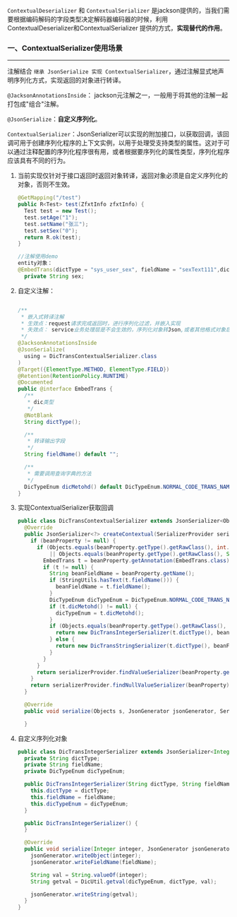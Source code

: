 `ContextualDeserializer` 和 `ContextualSerializer` 是jackson提供的，当我们需要根据编码解码的字段类型决定解码器编码器的时候，利用ContextualDeserializer和ContextualSerializer 提供的方式，**实现替代的作用**。



### 一、ContextualSerializer使用场景

---

注解结合 `继承 JsonSerialize 实现 ContextualSerializer`，通过注解显式地声明序列化方式，实现返回的对象进行转译。

`@JacksonAnnotationsInside`： jackson元注解之一，一般用于将其他的注解一起打包成"组合"注解。

`@JsonSerialize`：**自定义序列化**。

`ContextualSerializer`：JsonSerializer可以实现的附加接口，以获取回调，该回调可用于创建序列化程序的上下文实例，以用于处理受支持类型的属性。这对于可以通过注释配置的序列化程序很有用，或者根据要序列化的属性类型，序列化程序应该具有不同的行为。

1. 当前实现仅针对于接口返回时返回对象转译，返回对象必须是自定义序列化的对象，否则不生效。

   ```java
   @GetMapping("/test")
   public R<Test> test(ZfxtInfo zfxtInfo) {
     Test test = new Test();
     test.setAge("1");
     test.setName("张三");
     test.setSex("0");
     return R.ok(test);
   }	
   
   //注解使用demo
   entity对象：
   @EmbedTrans(dictType = "sys_user_sex", fieldName = "sexText111",dicMetohd = DicTypeEnum.NORMAL_CODE_TRANS_NAME)
     private String sex;
   ```

2. 自定义注解：

   ```java
   
   /**
    * 嵌入式转译注解
    * 生效点：request请求完成返回时，进行序列化过滤，并嵌入实现
    * 失效点： service业务处理层是不会生效的，序列化对象转Json,或者其他格式对象后，也是无法过滤到的
    */
   @JacksonAnnotationsInside
   @JsonSerialize(
     using = DicTransContextualSerializer.class
   )
   @Target({ElementType.METHOD, ElementType.FIELD})
   @Retention(RetentionPolicy.RUNTIME)
   @Documented
   public @interface EmbedTrans {
     /**
      * dic类型
      */
     @NotBlank
     String dictType();
   
     /**
      * 转译输出字段
      */
     String fieldName() default "";
   
     /**
      * 需要调用查询字典的方法
      */
     DicTypeEnum dicMetohd() default DicTypeEnum.NORMAL_CODE_TRANS_NAME;
   }
   ```

3. 实现ContextualSerializer获取回调

   ```java
   public class DicTransContextualSerializer extends JsonSerializer<Objects> implements ContextualSerializer {
     @Override
     public JsonSerializer<?> createContextual(SerializerProvider serializerProvider, BeanProperty beanProperty) throws JsonMappingException {
       if (beanProperty != null) {
         if (Objects.equals(beanProperty.getType().getRawClass(), int.class)
             || Objects.equals(beanProperty.getType().getRawClass(), String.class)) {
           EmbedTrans t = beanProperty.getAnnotation(EmbedTrans.class);
           if (t != null) {
             String beanFieldName = beanProperty.getName();
             if (StringUtils.hasText(t.fieldName())) {
               beanFieldName = t.fieldName();
             }
             DicTypeEnum dicTypeEnum = DicTypeEnum.NORMAL_CODE_TRANS_NAME;
             if (t.dicMetohd() != null) {
               dicTypeEnum = t.dicMetohd();
             }
             if (Objects.equals(beanProperty.getType().getRawClass(), int.class)) {
               return new DicTransIntegerSerializer(t.dictType(), beanFieldName + "Text", dicTypeEnum);
             } else {
               return new DicTransStringSerializer(t.dictType(), beanFieldName + "Text", dicTypeEnum);
             }
           }
         }
         return serializerProvider.findValueSerializer(beanProperty.getType(), beanProperty);
       }
       return serializerProvider.findNullValueSerializer(beanProperty);
     }
   
     @Override
     public void serialize(Objects s, JsonGenerator jsonGenerator, SerializerProvider serializerProvider) throws IOException {
   
     }
   ```

4. 自定义序列化对象

   ```java
   public class DicTransIntegerSerializer extends JsonSerializer<Integer> {
     private String dictType;
     private String fieldName;
     private DicTypeEnum dicTypeEnum;
   
     public DicTransIntegerSerializer(String dictType, String fieldName, DicTypeEnum dicTypeEnum) {
       this.dictType = dictType;
       this.fieldName = fieldName;
       this.dicTypeEnum = dicTypeEnum;
     }
   
     public DicTransIntegerSerializer() {
     }
   
     @Override
     public void serialize(Integer integer, JsonGenerator jsonGenerator, SerializerProvider serializerProvider) throws IOException {
       jsonGenerator.writeObject(integer);
       jsonGenerator.writeFieldName(fieldName);
   
       String val = String.valueOf(integer);
       String getval = DicUtil.getval(dicTypeEnum, dictType, val);
   
       jsonGenerator.writeString(getval);
     }
   }
   ```